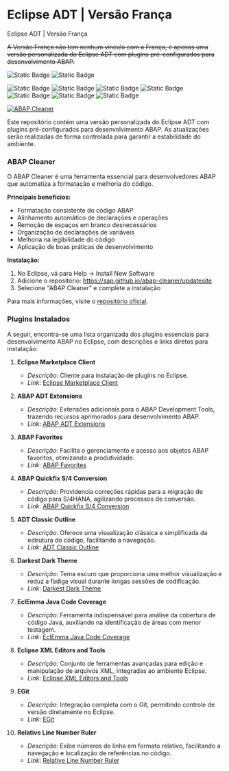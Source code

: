 # Eclipse ADT | Versão França
Eclipse ADT | Versão França

~~A Versão França não tem nenhum vínculo com a França, é apenas uma versão personalizada do Eclipse ADT com plugins pré-configurados para desenvolvimento ABAP.~~

![Static Badge](https://img.shields.io/badge/eclipse-4.35.0-2C2255?logo=eclipse&logoColor=white)
![Static Badge](https://img.shields.io/badge/eclipse%20adt-4.35.0-2C2255?logo=eclipse&logoColor=white)

![Static Badge](https://img.shields.io/badge/development-abap-blue)
![Static Badge](https://img.shields.io/badge/SAP-0FAAFF?logo=sap&logoColor=white)
![Static Badge](https://img.shields.io/badge/ABAP-0FAAFF?logo=sap&logoColor=white)
![Static Badge](https://img.shields.io/badge/Eclipse_ADT-2C2255?logo=eclipse&logoColor=white)
![Static Badge](https://img.shields.io/badge/BTP-0FAAFF?logo=sap&logoColor=white)
![Static Badge](https://img.shields.io/badge/Cloud-0089D6?logo=sap&logoColor=white)
![Static Badge](https://img.shields.io/badge/SAP_DevOps-FF4081?logo=sap&logoColor=white)
<!-- ![GitHub commit activity](https://img.shields.io/github/commit-activity/t/edmilson-nascimento/eclipse-franca) -->
<!-- ![GitHub commit activity (branch)](https://img.shields.io/github/commit-activity/t/edmilson-nascimento/Eclipse-Franca) -->

[![ABAP Cleaner](https://img.shields.io/github/stars/SAP/abap-cleaner?label=ABAP%20Cleaner&style=social)](https://github.com/SAP/abap-cleaner)

Este repositório contém uma versão personalizada do Eclipse ADT com plugins pré-configurados para desenvolvimento ABAP. As atualizações serão realizadas de forma controlada para garantir a estabilidade do ambiente.

### ABAP Cleaner

O ABAP Cleaner é uma ferramenta essencial para desenvolvedores ABAP que automatiza a formatação e melhoria do código. 

**Principais benefícios:**
- Formatação consistente do código ABAP
- Alinhamento automático de declarações e operações
- Remoção de espaços em branco desnecessários
- Organização de declarações de variáveis
- Melhoria na legibilidade do código
- Aplicação de boas práticas de desenvolvimento

**Instalação:**
1. No Eclipse, vá para Help → Install New Software
2. Adicione o repositório: https://sap.github.io/abap-cleaner/updatesite
3. Selecione "ABAP Cleaner" e complete a instalação

Para mais informações, visite o [repositório oficial](https://github.com/SAP/abap-cleaner).

### Plugins Instalados

A seguir, encontra-se uma lista organizada dos plugins essenciais para desenvolvimento ABAP no Eclipse, com descrições e links diretos para instalação:

1. **Eclipse Marketplace Client**  
   - *Descrição*: Cliente para instalação de plugins no Eclipse.  
   - *Link*: [Eclipse Marketplace Client](https://marketplace.eclipse.org/content/eclipse-marketplace-client#external-install-button)

2. **ABAP ADT Extensions**  
   - *Descrição*: Extensões adicionais para o ABAP Development Tools, trazendo recursos aprimorados para desenvolvimento ABAP.  
   - *Link*: [ABAP ADT Extensions](https://marketplace.eclipse.org/content/abap-adt-extensions#external-install-button)

3. **ABAP Favorites**  
   - *Descrição*: Facilita o gerenciamento e acesso aos objetos ABAP favoritos, otimizando a produtividade.  
   - *Link*: [ABAP Favorites](https://marketplace.eclipse.org/content/abap-favorites#external-install-button)

4. **ABAP Quickfix S/4 Conversion**  
   - *Descrição*: Providencia correções rápidas para a migração de código para S/4HANA, agilizando processos de conversão.  
   - *Link*: [ABAP Quickfix S/4 Conversion](https://marketplace.eclipse.org/content/abap-quick-fix/help)

5. **ADT Classic Outline**  
   - *Descrição*: Oferece uma visualização clássica e simplificada da estrutura do código, facilitando a navegação.  
   - *Link*: [ADT Classic Outline](https://marketplace.eclipse.org/content/adt-classic-outline#external-install-button)

6. **Darkest Dark Theme**  
   - *Descrição*: Tema escuro que proporciona uma melhor visualização e reduz a fadiga visual durante longas sessões de codificação.  
   - *Link*: [Darkest Dark Theme](https://marketplace.eclipse.org/content/darkest-dark-theme-devstyle#external-install-button)

7. **EclEmma Java Code Coverage**  
   - *Descrição*: Ferramenta indispensável para análise da cobertura de código Java, auxiliando na identificação de áreas com menor testagem.  
   - *Link*: [EclEmma Java Code Coverage](https://marketplace.eclipse.org/content/eclemma-java-code-coverage#external-install-button)

8. **Eclipse XML Editors and Tools**  
   - *Descrição*: Conjunto de ferramentas avançadas para edição e manipulação de arquivos XML, integradas ao ambiente Eclipse.  
   - *Link*: [Eclipse XML Editors and Tools](https://marketplace.eclipse.org/content/eclipse-xml-editors-and-tools#external-install-button)

9. **EGit**  
   - *Descrição*: Integração completa com o Git, permitindo controle de versão diretamente no Eclipse.  
   - *Link*: [EGit](https://marketplace.eclipse.org/content/egit-git-integration-eclipse#external-install-button)

10. **Relative Line Number Ruler**  
    - *Descrição*: Exibe números de linha em formato relativo, facilitando a navegação e localização de referências no código.  
    - *Link*: [Relative Line Number Ruler](https://marketplace.eclipse.org/content/relative-line-number-ruler#external-install-button)